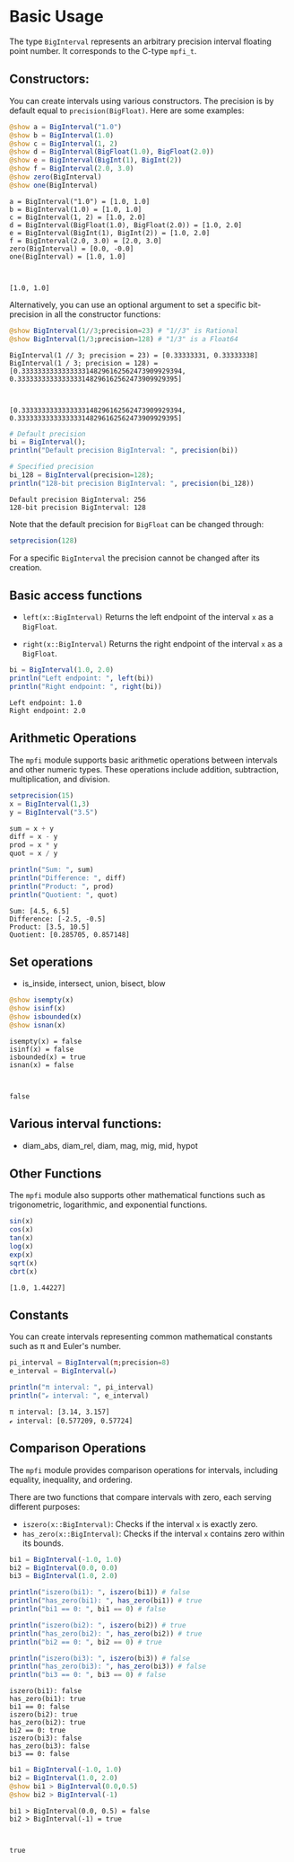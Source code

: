 # Basic Usage


The type `BigInterval` represents an arbitrary precision interval floating point number.
It corresponds to the C-type `mpfi_t`.

## Constructors:
You can create intervals using various constructors. The precision is by default equal to `precision(BigFloat)`.
Here are some examples:



```julia
@show a = BigInterval("1.0")
@show b = BigInterval(1.0)
@show c = BigInterval(1, 2)
@show d = BigInterval(BigFloat(1.0), BigFloat(2.0))
@show e = BigInterval(BigInt(1), BigInt(2))
@show f = BigInterval(2.0, 3.0)
@show zero(BigInterval)
@show one(BigInterval)
```

    a = BigInterval("1.0") = [1.0, 1.0]
    b = BigInterval(1.0) = [1.0, 1.0]
    c = BigInterval(1, 2) = [1.0, 2.0]
    d = BigInterval(BigFloat(1.0), BigFloat(2.0)) = [1.0, 2.0]
    e = BigInterval(BigInt(1), BigInt(2)) = [1.0, 2.0]
    f = BigInterval(2.0, 3.0) = [2.0, 3.0]
    zero(BigInterval) = [0.0, -0.0]
    one(BigInterval) = [1.0, 1.0]



    [1.0, 1.0] 


Alternatively, you can use an optional argument to set a specific bit-precision in all the constructor functions:


```julia
@show BigInterval(1//3;precision=23) # "1//3" is Rational
@show BigInterval(1/3;precision=128) # "1/3" is a Float64
```

    BigInterval(1 // 3; precision = 23) = [0.33333331, 0.33333338]
    BigInterval(1 / 3; precision = 128) = [0.3333333333333333148296162562473909929394, 0.3333333333333333148296162562473909929395]



    [0.3333333333333333148296162562473909929394, 0.3333333333333333148296162562473909929395]



```julia
# Default precision
bi = BigInterval();
println("Default precision BigInterval: ", precision(bi))

# Specified precision
bi_128 = BigInterval(precision=128);
println("128-bit precision BigInterval: ", precision(bi_128))
```

    Default precision BigInterval: 256
    128-bit precision BigInterval: 128


Note that the default precision for `BigFloat` can be changed through:
```julia 
setprecision(128)
```
For a specific `BigInterval` the precision cannot be changed after its creation. 


## Basic access functions

- ```left(x::BigInterval)```
Returns the left endpoint of the interval `x` as a `BigFloat`.

- ```right(x::BigInterval)```
Returns the right endpoint of the interval `x` as a `BigFloat`.


```julia
bi = BigInterval(1.0, 2.0)
println("Left endpoint: ", left(bi))
println("Right endpoint: ", right(bi))
```

    Left endpoint: 1.0
    Right endpoint: 2.0


## Arithmetic Operations   

The `mpfi` module supports basic arithmetic operations between intervals and other numeric types. These operations include addition, subtraction, multiplication, and division.



```julia
setprecision(15)
x = BigInterval(1,3)
y = BigInterval("3.5")

sum = x + y
diff = x - y
prod = x * y
quot = x / y

println("Sum: ", sum)
println("Difference: ", diff)
println("Product: ", prod)
println("Quotient: ", quot)
```

    Sum: [4.5, 6.5]
    Difference: [-2.5, -0.5]
    Product: [3.5, 10.5]
    Quotient: [0.285705, 0.857148]


## Set operations

- is_inside, intersect, union, bisect, blow


```julia
@show isempty(x)
@show isinf(x)
@show isbounded(x)
@show isnan(x)

```

    isempty(x) = false
    isinf(x) = false
    isbounded(x) = true
    isnan(x) = false



    false


## Various interval functions: 
- diam_abs, diam_rel, diam, mag, mig, mid, hypot

## Other Functions

The `mpfi` module also supports other mathematical functions such as trigonometric, logarithmic, and exponential functions.


```julia
sin(x)
cos(x)
tan(x)
log(x)
exp(x)
sqrt(x)
cbrt(x)
```


    [1.0, 1.44227]


## Constants

You can create intervals representing common mathematical constants such as π and Euler's number.


```julia
pi_interval = BigInterval(π;precision=8)
e_interval = BigInterval(ℯ)

println("π interval: ", pi_interval)
println("ℯ interval: ", e_interval)
```

    π interval: [3.14, 3.157]
    ℯ interval: [0.577209, 0.57724]


## Comparison Operations

The `mpfi` module provides comparison operations for intervals, including equality, inequality, and ordering.

There are two functions that compare intervals with zero, each serving different purposes:

- `iszero(x::BigInterval)`: Checks if the interval `x` is exactly zero.
- `has_zero(x::BigInterval)`: Checks if the interval `x` contains zero within its bounds.


```julia
bi1 = BigInterval(-1.0, 1.0)
bi2 = BigInterval(0.0, 0.0)
bi3 = BigInterval(1.0, 2.0)

println("iszero(bi1): ", iszero(bi1)) # false
println("has_zero(bi1): ", has_zero(bi1)) # true
println("bi1 == 0: ", bi1 == 0) # false

println("iszero(bi2): ", iszero(bi2)) # true
println("has_zero(bi2): ", has_zero(bi2)) # true
println("bi2 == 0: ", bi2 == 0) # true

println("iszero(bi3): ", iszero(bi3)) # false
println("has_zero(bi3): ", has_zero(bi3)) # false
println("bi3 == 0: ", bi3 == 0) # false
```

    iszero(bi1): false
    has_zero(bi1): true
    bi1 == 0: false
    iszero(bi2): true
    has_zero(bi2): true
    bi2 == 0: true
    iszero(bi3): false
    has_zero(bi3): false
    bi3 == 0: false



```julia
bi1 = BigInterval(-1.0, 1.0)
bi2 = BigInterval(1.0, 2.0)
@show bi1 > BigInterval(0.0,0.5)
@show bi2 > BigInterval(-1)

```

    bi1 > BigInterval(0.0, 0.5) = false
    bi2 > BigInterval(-1) = true



    true

